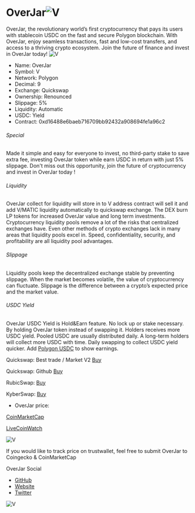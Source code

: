# OverJar![V](https://raw.githubusercontent.com/OverJar/World/main/overjars.png) 

OverJar, the revolutionary world’s first cryptocurrency that pays its users with stablecoin USDC on the fast and secure Polygon blockchain. With OverJar, enjoy seamless transactions, fast and low-cost transfers, and access to a thriving crypto ecosystem. Join the future of finance and invest in OverJar today!
![V](https://raw.githubusercontent.com/OverJar/USDC/main/OverJar-Ownership.png) 

- Name: OverJar
- Symbol: V
- Network: Polygon
- Decimal: 9
- Exchange: Quickswap
- Ownership: Renounced
- Slippage: 5%
- Liquidity: Automatic
- USDC: Yield
- Contract:
0xd16488e6baeb716709bb92432a908694fe1a96c2

###### Special

Made it simple and easy for everyone to invest, no third-party stake to save extra fee, investing OverJar token while earn USDC in return with just 5% slippage. Don't miss out this opportunity, join the future of cryptocurrency and invest in OverJar today !

###### Liquidity

OverJar collect for liquidity will store in to V address contract will sell it and add V/MATIC liquidity automatically to quickswap exchange. The DEX burn LP tokens for increased OverJar value and long term investments. Cryptocurrency liquidity pools remove a lot of the risks that centralized exchanges have. Even other methods of crypto exchanges lack in many areas that liquidity pools excel in. Speed, confidentiality, security, and profitability are all liquidity pool advantages.


###### Slippage

Liquidity pools keep the decentralized exchange stable by preventing slippage. When the market becomes volatile, the value of cryptocurrency can fluctuate. Slippage is the difference between a crypto’s expected price and the market value.


###### USDC Yield

OverJar USDC Yield is Hold&Earn feature. No lock up or stake necessary. By holding OverJar token instead of swapping it. Holders receives more USDC yield. Pooled USDC are usually distributed daily. A long-term holders will collect more USDC with time. Daily swapping to collect USDC yield quicker. Add [Polygon USDC](https://polygonscan.com/token/0x2791bca1f2de4661ed88a30c99a7a9449aa84174) to show earnings.


Quickswap: Best trade / Market V2
[Buy](https://quickswap.exchange/#/swap?inputCurrency=0xd16488e6baeb716709bb92432a908694fe1a96c2)

Quickswap: Github
[Buy](https://overjar.github.io/World/buyOverJar.html)

RubicSwap:
[Buy](https://overjar.github.io/World/buy.html)

KyberSwap:
[Buy](https://kyberswap.com/swap/polygon?referral=0xD05454897D3C160321F73A7D80CCb2dEf5fA2584&fee_bip=10&inputCurrency=MATIC&outputCurrency=0xd16488E6baEb716709BB92432a908694fe1a96c2
)


- OverJar price: 


[CoinMarketCap](https://coinmarketcap.com/dexscan/polygon/0x156910CD6a08c0D521A3Fe7f9A6C2Cc5Aa4152d0)

[LiveCoinWatch](https://www.livecoinwatch.com/price/OverJar-___V)

![V](https://raw.githubusercontent.com/OverJar/USDC/main/OverJar-Chart.png) 


If you would like to track price on trustwallet, feel free to submit OverJar to Coingecko & CoinMarketCap

OverJar Social

- [GitHub](https://overjar.github.io/World/)
- [Website](https://overjar.xyz/)
- [Twitter](https://twitter.com/OverJarV)

![V](https://raw.githubusercontent.com/OverJar/USDC/main/OverJar-Buy.png) 


